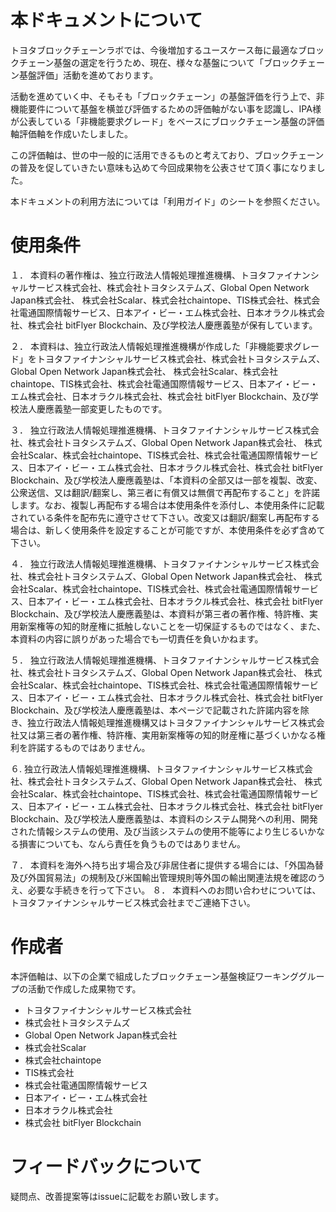 # 本ドキュメントについて
トヨタブロックチェーンラボでは、今後増加するユースケース毎に最適なブロックチェーン基盤の選定を行うため、現在、様々な基盤について「ブロックチェーン基盤評価」活動を進めております。

活動を進めていく中、そもそも「ブロックチェーン」の基盤評価を行う上で、非機能要件について基盤を横並び評価するための評価軸がない事を認識し、IPA様が公表している「非機能要求グレード」をベースにブロックチェーン基盤の評価軸評価軸を作成いたしました。

この評価軸は、世の中一般的に活用できるものと考えており、ブロックチェーンの普及を促していきたい意味も込めて今回成果物を公表させて頂く事になりました。

本ドキュメントの利用方法については「利用ガイド」のシートを参照ください。

# 使用条件
１． 本資料の著作権は、独立行政法人情報処理推進機構、トヨタファイナンシャルサービス株式会社、株式会社トヨタシステムズ、Global Open Network Japan株式会社、  株式会社Scalar、株式会社chaintope、TIS株式会社、株式会社電通国際情報サービス、日本アイ・ビー・エム株式会社、日本オラクル株式会社、株式会社 bitFlyer Blockchain、及び学校法人慶應義塾が保有しています。							
								
２． 本資料は、独立行政法人情報処理推進機構が作成した「非機能要求グレード」をトヨタファイナンシャルサービス株式会社、株式会社トヨタシステムズ、Global Open Network Japan株式会社、  株式会社Scalar、株式会社chaintope、TIS株式会社、株式会社電通国際情報サービス、日本アイ・ビー・エム株式会社、日本オラクル株式会社、株式会社 bitFlyer Blockchain、及び学校法人慶應義塾一部変更したものです。							
								
３． 独立行政法人情報処理推進機構、トヨタファイナンシャルサービス株式会社、株式会社トヨタシステムズ、Global Open Network Japan株式会社、  株式会社Scalar、株式会社chaintope、TIS株式会社、株式会社電通国際情報サービス、日本アイ・ビー・エム株式会社、日本オラクル株式会社、株式会社 bitFlyer Blockchain、及び学校法人慶應義塾は、「本資料の全部又は一部を複製、改変、公衆送信、又は翻訳/翻案し、第三者に有償又は無償で再配布すること」を許諾します。なお、複製し再配布する場合は本使用条件を添付し、本使用条件に記載されている条件を配布先に遵守させて下さい。改変又は翻訳/翻案し再配布する場合は、新しく使用条件を設定することが可能ですが、本使用条件を必ず含めて下さい。							
								
４． 独立行政法人情報処理推進機構、トヨタファイナンシャルサービス株式会社、株式会社トヨタシステムズ、Global Open Network Japan株式会社、  株式会社Scalar、株式会社chaintope、TIS株式会社、株式会社電通国際情報サービス、日本アイ・ビー・エム株式会社、日本オラクル株式会社、株式会社 bitFlyer Blockchain、及び学校法人慶應義塾は、本資料が第三者の著作権、特許権、実用新案権等の知的財産権に抵触しないことを一切保証するものではなく、また、本資料の内容に誤りがあった場合でも一切責任を負いかねます。							
								
５． 独立行政法人情報処理推進機構、トヨタファイナンシャルサービス株式会社、株式会社トヨタシステムズ、Global Open Network Japan株式会社、  株式会社Scalar、株式会社chaintope、TIS株式会社、株式会社電通国際情報サービス、日本アイ・ビー・エム株式会社、日本オラクル株式会社、株式会社 bitFlyer Blockchain、及び学校法人慶應義塾は、本ページで記載された許諾内容を除き、独立行政法人情報処理推進機構又はトヨタファイナンシャルサービス株式会社又は第三者の著作権、特許権、実用新案権等の知的財産権に基づくいかなる権利を許諾するものではありません。							
								
６. 独立行政法人情報処理推進機構、トヨタファイナンシャルサービス株式会社、株式会社トヨタシステムズ、Global Open Network Japan株式会社、  株式会社Scalar、株式会社chaintope、TIS株式会社、株式会社電通国際情報サービス、日本アイ・ビー・エム株式会社、日本オラクル株式会社、株式会社 bitFlyer Blockchain、及び学校法人慶應義塾は、本資料のシステム開発への利用、開発された情報システムの使用、及び当該システムの使用不能等により生じるいかなる損害についても、なんら責任を負うものではありません。							
								
７． 本資料を海外へ持ち出す場合及び非居住者に提供する場合には、「外国為替及び外国貿易法」の規制及び米国輸出管理規則等外国の輸出関連法規を確認のうえ、必要な手続きを行って下さい。
８． 本資料へのお問い合わせについては、トヨタファイナンシャルサービス株式会社までご連絡下さい。	

# 作成者
本評価軸は、以下の企業で組成したブロックチェーン基盤検証ワーキンググループの活動で作成した成果物です。

- トヨタファイナンシャルサービス株式会社
- 株式会社トヨタシステムズ
- Global Open Network Japan株式会社
- 株式会社Scalar
- 株式会社chaintope
- TIS株式会社
- 株式会社電通国際情報サービス
- 日本アイ・ビー・エム株式会社
- 日本オラクル株式会社
- 株式会社 bitFlyer Blockchain

# フィードバックについて
疑問点、改善提案等はissueに記載をお願い致します。
